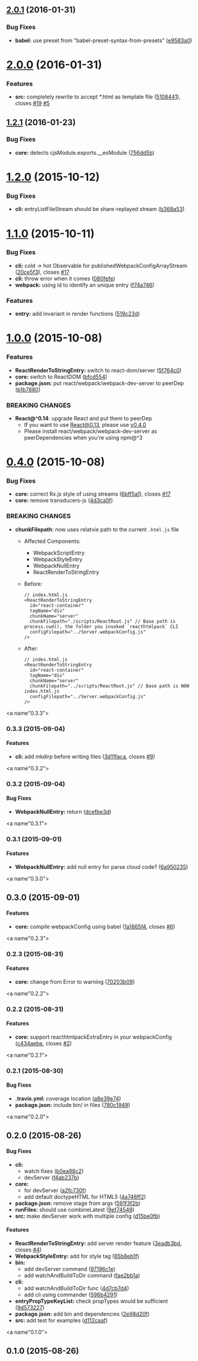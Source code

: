 <a name="2.0.1"></a>
## [2.0.1](https://github.com/tomchentw/reacthtmlpack/compare/v2.0.0...v2.0.1) (2016-01-31)


### Bug Fixes

* **babel:** use preset from "babel-preset-syntax-from-presets" ([e9583a0](https://github.com/tomchentw/reacthtmlpack/commit/e9583a0))



<a name="2.0.0"></a>
# [2.0.0](https://github.com/tomchentw/reacthtmlpack/compare/v1.2.1...v2.0.0) (2016-01-31)


### Features

* **src:** completely rewrite to accept *.html as template file ([5108441](https://github.com/tomchentw/reacthtmlpack/commit/5108441)), closes [#19](https://github.com/tomchentw/reacthtmlpack/issues/19) [#5](https://github.com/tomchentw/reacthtmlpack/issues/5)



<a name="1.2.1"></a>
## [1.2.1](https://github.com/tomchentw/reacthtmlpack/compare/v1.2.0...v1.2.1) (2016-01-23)


### Bug Fixes

* **core:** detects cjsModule.exports.__esModule ([756dd5b](https://github.com/tomchentw/reacthtmlpack/commit/756dd5b))



<a name="1.2.0"></a>
# [1.2.0](https://github.com/tomchentw/reacthtmlpack/compare/v1.1.0...v1.2.0) (2015-10-12)


### Bug Fixes

* **cli:** entryListFileStream should be share-replayed stream ([b368a53](https://github.com/tomchentw/reacthtmlpack/commit/b368a53))



<a name="1.1.0"></a>
# [1.1.0](https://github.com/tomchentw/reacthtmlpack/compare/v1.0.0...v1.1.0) (2015-10-11)


### Bug Fixes

* **cli:** cold -> hot Observable for publishedWebpackConfigArrayStream ([20ce5f3](https://github.com/tomchentw/reacthtmlpack/commit/20ce5f3)), closes [#17](https://github.com/tomchentw/reacthtmlpack/issues/17)
* **cli:** throw error when it comes ([080fefe](https://github.com/tomchentw/reacthtmlpack/commit/080fefe))
* **webpack:** using id to identify an unique entry ([f74a746](https://github.com/tomchentw/reacthtmlpack/commit/f74a746))

### Features

* **entry:** add invariant in render functions ([519c23d](https://github.com/tomchentw/reacthtmlpack/commit/519c23d))



<a name="1.0.0"></a>
# [1.0.0](https://github.com/tomchentw/reacthtmlpack/compare/v0.4.0...v1.0.0) (2015-10-08)


### Features

* **ReactRenderToStringEntry:** switch to react-dom/server ([5f764c0](https://github.com/tomchentw/reacthtmlpack/commit/5f764c0))
* **core:** switch to ReactDOM ([bfcd554](https://github.com/tomchentw/reacthtmlpack/commit/bfcd554))
* **package.json:** put react/webpack/webpack-dev-server to peerDep ([b1b7880](https://github.com/tomchentw/reacthtmlpack/commit/b1b7880))


### BREAKING CHANGES

* __React@^0.14__: upgrade React and put them to peerDep
	* If you want to use React@0.13, please use [v0.4.0](https://github.com/tomchentw/reacthtmlpack/releases/tag/v0.4.0)
	* Please install react/webpack/webpack-dev-server as peerDependencies when you're using npm@^3



<a name="0.4.0"></a>
# [0.4.0](https://github.com/tomchentw/reacthtmlpack/compare/v0.3.3...v0.4.0) (2015-10-08)


### Bug Fixes

* **core:** correct Rx.js style of using streams ([6bff5a1](https://github.com/tomchentw/reacthtmlpack/commit/6bff5a1)), closes [#17](https://github.com/tomchentw/reacthtmlpack/issues/17)
* **core:** remove transducers-js ([4d3ca5f](https://github.com/tomchentw/reacthtmlpack/commit/4d3ca5f))


### BREAKING CHANGES

* __chunkFilepath__: now uses relatvie path to the current `.html.js` file

  - Affected Components:
    * WebpackScriptEntry
    * WebpackStyleEntry
    * WebpackNullEntry
    * ReactRenderToStringEntry

  - Before:
    ```
    // index.html.js
    <ReactRenderToStringEntry
      id="react-container"
      tagName="div"
      chunkName="server"
      chunkFilepath="./scripts/ReactRoot.js" // Base path is process.cwd(), the folder you invoked `reacthtmlpack` CLI
      configFilepath="../Server.webpackConfig.js"
    />
    ```

  - After:
    ```
    // index.html.js
    <ReactRenderToStringEntry
      id="react-container"
      tagName="div"
      chunkName="server"
      chunkFilepath="../scripts/ReactRoot.js" // Base path is NOW index.html.js
      configFilepath="../Server.webpackConfig.js"
    />
    ```



<a name"0.3.3"></a>
### 0.3.3 (2015-09-04)


#### Features

* **cli:** add mkdirp before writing files ([3d11faca](https://github.com/tomchentw/reacthtmlpack/commit/3d11faca), closes [#9](https://github.com/tomchentw/reacthtmlpack/issues/9))


<a name"0.3.2"></a>
### 0.3.2 (2015-09-04)


#### Bug Fixes

* **WebpackNullEntry:** return <noscript> ([dcefbe3d](https://github.com/tomchentw/reacthtmlpack/commit/dcefbe3d))


<a name"0.3.1"></a>
### 0.3.1 (2015-09-01)


#### Features

* **WebpackNullEntry:** add null entry for parse cloud code? ([6a950235](https://github.com/tomchentw/reacthtmlpack/commit/6a950235))


<a name"0.3.0"></a>
## 0.3.0 (2015-09-01)


#### Features

* **core:** compile webpackConfig using babel ([1a1865f4](https://github.com/tomchentw/reacthtmlpack/commit/1a1865f4), closes [#6](https://github.com/tomchentw/reacthtmlpack/issues/6))


<a name"0.2.3"></a>
### 0.2.3 (2015-08-31)


#### Features

* **core:** change from Error to warning ([70203b09](https://github.com/tomchentw/reacthtmlpack/commit/70203b09))


<a name"0.2.2"></a>
### 0.2.2 (2015-08-31)


#### Features

* **core:** support reacthtmlpackExtraEntry in your webpackConfig ([c434aebe](https://github.com/tomchentw/reacthtmlpack/commit/c434aebe), closes [#2](https://github.com/tomchentw/reacthtmlpack/issues/2))


<a name"0.2.1"></a>
### 0.2.1 (2015-08-30)


#### Bug Fixes

* **.travis.yml:** coverage location ([a8e39e74](https://github.com/tomchentw/reacthtmlpack/commit/a8e39e74))
* **package.json:** include bin/ in files ([780c1949](https://github.com/tomchentw/reacthtmlpack/commit/780c1949))


<a name"0.2.0"></a>
## 0.2.0 (2015-08-26)


#### Bug Fixes

* **cli:**
  * watch fixes ([b0ea98c2](https://github.com/tomchentw/reacthtmlpack/commit/b0ea98c2))
  * devServer ([f4ab237b](https://github.com/tomchentw/reacthtmlpack/commit/f4ab237b))
* **core:**
  * for devServer ([a2fc730f](https://github.com/tomchentw/reacthtmlpack/commit/a2fc730f))
  * add default doctypeHTML for HTML5 ([4a746ff2](https://github.com/tomchentw/reacthtmlpack/commit/4a746ff2))
* **package.json:** remove stage from args ([591f3f2b](https://github.com/tomchentw/reacthtmlpack/commit/591f3f2b))
* **runFiles:** should use combineLatest ([9ef74549](https://github.com/tomchentw/reacthtmlpack/commit/9ef74549))
* **src:** make devServer work with multiple config ([d15be0fb](https://github.com/tomchentw/reacthtmlpack/commit/d15be0fb))


#### Features

* **ReactRenderToStringEntry:** add server render feature ([3eadb3bd](https://github.com/tomchentw/reacthtmlpack/commit/3eadb3bd), closes [#4](https://github.com/tomchentw/reacthtmlpack/issues/4))
* **WebpackStyleEntry:** add for style tag ([65b8eb1f](https://github.com/tomchentw/reacthtmlpack/commit/65b8eb1f))
* **bin:**
  * add devServer command ([97196c1e](https://github.com/tomchentw/reacthtmlpack/commit/97196c1e))
  * add watchAndBuildToDir command ([fae2bb1a](https://github.com/tomchentw/reacthtmlpack/commit/fae2bb1a))
* **cli:**
  * add watchAndBuildToDir func ([4d7cb7d4](https://github.com/tomchentw/reacthtmlpack/commit/4d7cb7d4))
  * add cli using commander ([596b4291](https://github.com/tomchentw/reacthtmlpack/commit/596b4291))
* **entryPropTypeKeyList:** check propTypes would be sufficient ([9d573227](https://github.com/tomchentw/reacthtmlpack/commit/9d573227))
* **package.json:** add bin and dependencies ([2e98d20f](https://github.com/tomchentw/reacthtmlpack/commit/2e98d20f))
* **src:** add test for examples ([d112caaf](https://github.com/tomchentw/reacthtmlpack/commit/d112caaf))


<a name"0.1.0"></a>
## 0.1.0 (2015-08-26)

